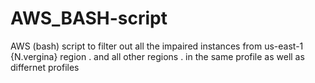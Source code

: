 
# AWS_BASH-script

AWS (bash) script to filter out all the impaired instances 
from us-east-1 {N.vergina} region  . and all other 
regions . in the same profile as well as differnet profiles



